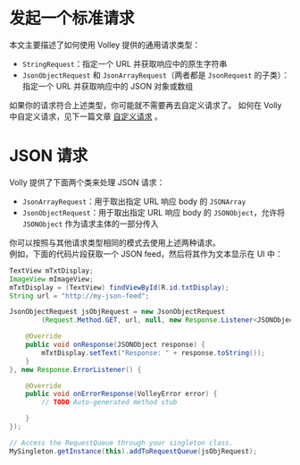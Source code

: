 # 发起一个标准请求
本文主要描述了如何使用 Volley 提供的通用请求类型：
* `StringRequest`：指定一个 URL 并获取响应中的原生字符串
* `JsonObjectRequest` 和 `JsonArrayRequest`（两者都是 `JsonRequest` 的子类）：指定一个 URL 并获取响应中的 JSON 对象或数组

如果你的请求符合上述类型，你可能就不需要再去自定义请求了。
如何在 Volly 中自定义请求，见下一篇文章 [自定义请求]() 。

# JSON 请求
Volly 提供了下面两个类来处理 JSON 请求：
* `JsonArrayRequest`：用于取出指定 URL 响应 body 的 `JSONArray`
* `JsonObjectRequest`：用于取出指定 URL 响应 body 的 `JSONObject`，允许将 `JSONObject` 作为请求主体的一部分传入

你可以按照与其他请求类型相同的模式去使用上述两种请求。  
例如，下面的代码片段获取一个 JSON feed，然后将其作为文本显示在 UI 中：
```java
TextView mTxtDisplay;
ImageView mImageView;
mTxtDisplay = (TextView) findViewById(R.id.txtDisplay);
String url = "http://my-json-feed";

JsonObjectRequest jsObjRequest = new JsonObjectRequest
        (Request.Method.GET, url, null, new Response.Listener<JSONObject>() {

    @Override
    public void onResponse(JSONObject response) {
        mTxtDisplay.setText("Response: " + response.toString());
    }
}, new Response.ErrorListener() {

    @Override
    public void onErrorResponse(VolleyError error) {
        // TODO Auto-generated method stub

    }
});

// Access the RequestQueue through your singleton class.
MySingleton.getInstance(this).addToRequestQueue(jsObjRequest);
```
